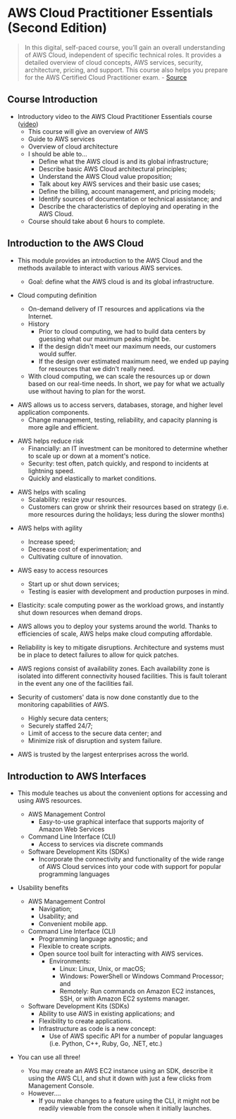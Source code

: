 # AWS Cloud Practitioner Essentials (Second Edition)

> In this digital, self-paced course, you’ll gain an overall understanding of AWS Cloud, independent of specific technical roles. It provides a detailed overview of cloud concepts, AWS services, security, architecture, pricing, and support. This course also helps you prepare for the AWS Certified Cloud Practitioner exam. - [Source](https://aws.amazon.com/training/course-descriptions/cloud-practitioner-essentials/)

## Course Introduction
* Introductory video to the AWS Cloud Practitioner Essentials course ([video](https://www.aws.training/Details/eLearning?id=29804))
    + This course will give an overview of AWS
    + Guide to AWS services
    + Overview of cloud architecture
    + I should be able to...
        + Define what the AWS cloud is and its global infrastructure;
        + Describe basic AWS Cloud architectural principles;
        + Understand the AWS Cloud value proposition;
        + Talk about key AWS services and their basic use cases;
        + Define the billing, account management, and pricing models;
        + Identify sources of documentation or technical assistance; and
        + Describe the characteristics of deploying and operating in the AWS Cloud.
    + Course should take about 6 hours to complete.

## Introduction to the AWS Cloud

* This module provides an introduction to the AWS Cloud and the methods available to interact with various AWS services.
    + Goal: define what the AWS cloud is and its global infrastructure.

* Cloud computing definition
    + On-demand delivery of IT resources and applications via the Internet.
    + History
        + Prior to cloud computing, we had to build data centers by guessing what our maximum peaks might be.
        + If the design didn't meet our maximum needs, our customers would suffer.
        + If the design over estimated maximum need, we ended up paying for resources that we didn't really need.
    + With cloud computing, we can scale the resources up or down based on our real-time needs. In short, we pay for what we actually use without having to plan for the worst.

+ AWS allows us to access servers, databases, storage, and higher level application components.
    + Change management, testing, reliability, and capacity planning is more agile and efficient.

* AWS helps reduce risk
    + Financially: an IT investment can be monitored to determine whether to scale up or down at a moment's notice.
    + Security: test often, patch quickly, and respond to incidents at lightning speed.
    + Quickly and elastically to market conditions.

+ AWS helps with scaling
    + Scalability: resize your resources.
    + Customers can grow or shrink their resources based on strategy (i.e. more resources during the holidays; less during the slower months)

* AWS helps with agility
    + Increase speed;
    + Decrease cost of experimentation; and
    + Cultivating culture of innovation.

* AWS easy to access resources
    + Start up or shut down services;
    + Testing is easier with development and production purposes in mind.

* Elasticity: scale computing power as the workload grows, and instantly shut down resources when demand drops.

* AWS allows you to deploy your systems around the world. Thanks to efficiencies of scale, AWS helps make cloud computing affordable.

* Reliability is key to mitigate disruptions. Architecture and systems must be in place to detect failures to allow for quick patches.

* AWS regions consist of availability zones. Each availability zone is isolated into different connectivity housed facilities. This is fault tolerant in the event any one of the facilities fail.

* Security of customers' data is now done constantly due to the monitoring capabilities of AWS.
    + Highly secure data centers;
    + Securely staffed 24/7;
    + Limit of access to the secure data center; and
    + Minimize risk of disruption and system failure.

+ AWS is trusted by the largest enterprises across the world.

## Introduction to AWS Interfaces

* This module teaches us about the convenient options for accessing and using AWS resources.
    + AWS Management Control
        + Easy-to-use graphical interface that supports majority of Amazon Web Services
    + Command Line Interface (CLI)
        + Access to services via discrete commands
    + Software Development Kits (SDKs)
        + Incorporate the connectivity and functionality of the wide range of AWS Cloud services into your code with support for popular programming languages

* Usability benefits
    + AWS Management Control
        + Navigation;
        + Usability; and
        + Convenient mobile app.
    + Command Line Interface (CLI)
        + Programming language agnostic; and
        + Flexible to create scripts.
        + Open source tool built for interacting with AWS services.
            + Environments:
                + Linux: Linux, Unix, or macOS;
                + Windows: PowerShell or Windows Command Processor; and
                + Remotely: Run commands on Amazon EC2 instances, SSH, or with Amazon EC2 systems manager.
    + Software Development Kits (SDKs)
        + Ability to use AWS in existing applications; and
        + Flexibility to create applications.
        + Infrastructure as code is a new concept:
             + Use of AWS specific API for a number of popular languages (i.e. Python, C++, Ruby, Go, .NET, etc.)

* You can use all three!
     + You may create an AWS EC2 instance using an SDK, describe it using the AWS CLI, and shut it down with just a few clicks from Management Console.
     + However....
         + If you make changes to a feature using the CLI, it might not be readily viewable from the console when it initially launches.



